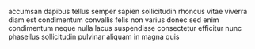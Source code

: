 accumsan dapibus tellus semper sapien sollicitudin rhoncus vitae viverra diam
est condimentum convallis felis non varius donec sed enim condimentum neque
nulla lacus suspendisse consectetur efficitur nunc phasellus sollicitudin
pulvinar aliquam in magna quis